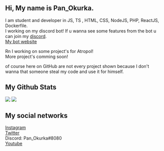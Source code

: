 ## Hi, My name is Pan_Okurka.
 
I am student and developer in JS, TS , HTML, CSS, NodeJS, PHP, ReactJS, Dockerfile. <br>
I working on my discord bot! If u wanna see some features from the bot u can join my [discord](https://dsc.gg/cucumber-dev).<br>
[My bot website](https://baby-cucumber.com)

Rn I working on some project's for Atropol!<br>
More project's comming soon!

of course here on GitHub are not every project shown because I don't wanna that someone steal my code and use it for himself.

## My Github Stats

<img src="https://github-readme-stats.vercel.app/api?username=PanOkurka&show_icons=true&bg_color=040f0f&title_color=2f97c1&icon_color=f5b700&text_color=0cf574">

<img src="https://github-readme-stats-panokurka007.vercel.app/api/top-langs/?username=PanOkurka&bg_color=040f0f&title_color=2f97c1&icon_color=f5b700&text_color=0cf574">


## My social networks

[Instagram](https://instagram.com/panokurka_official)<br>
[Twitter](https://twitter.com/Pan_Okurka)<br>
Discord: Pan_Okurka#8080 <br>
[Youtube](https://www.youtube.com/channel/UCZh3wq3_2u575sbXoJm5BiQ)
<br>
